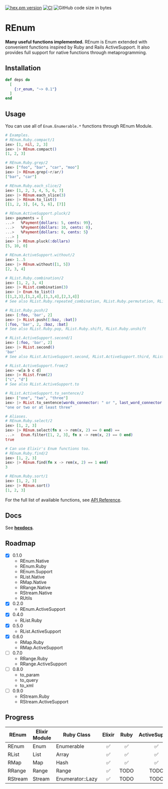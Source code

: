 <!-- @format -->

[![hex.pm version](https://img.shields.io/hexpm/v/r_enum.svg)](https://hex.pm/packages/r_enum)
[![CI](https://github.com/tashirosota/ex-r_enum/actions/workflows/ci.yml/badge.svg)](https://github.com/tashirosota/ex-r_enum/actions/workflows/ci.yml)
![GitHub code size in bytes](https://img.shields.io/github/languages/code-size/tashirosota/ex-r_enum)

# REnum

**Many useful functions implemented.**
REnum is Enum extended with convenient functions inspired by Ruby and Rails ActiveSupport.
It also provides full support for native functions through metaprogramming.

## Installation

```elixir
def deps do
  [
    {:r_enum, "~> 0.1"}
  ]
end
```

## Usage

You can use all of `Enum.Enumerable.*` functions through REnum Module.

```elixir
# Examples.
# REnum.Ruby.compact/1
iex> [1, nil, 2, 3]
iex> |> REnum.compact()
[1, 2, 3]

# REnum.Ruby.grep/2
iex> ["foo", "bar", "car", "moo"]
iex> |> REnum.grep(~r/ar/)
["bar", "car"]

# REnum.Ruby.each_slice/2
iex> [1, 2, 3, 4, 5, 6, 7]
iex> |> REnum.each_slice(3)
iex> |> REnum.to_list()
[[1, 2, 3], [4, 5, 6], [7]]

# REnum.ActiveSupport.pluck/2
iex> payments = [
...>   %Payment{dollars: 5, cents: 99},
...>   %Payment{dollars: 10, cents: 0},
...>   %Payment{dollars: 0, cents: 5}
...> ]
iex> |> REnum.pluck(:dollars)
[5, 10, 0]

# REnum.ActiveSupport.without/2
iex> 1..5
iex> |> REnum.without([1, 5])
[2, 3, 4]

# RList.Ruby.combination/2
iex> [1, 2, 3, 4]
iex> |> RList.combination(3)
iex> |> Enum.to_list()
[[1,2,3],[1,2,4],[1,3,4],[2,3,4]]
# See also RList.Ruby.repeated_combination, RList.Ruby.permutation, RList.Ruby.repeated_permutation

# RList.Ruby.push/2
iex> [:foo, 'bar', 2]
iex> |> RList.push([:baz, :bat])
[:foo, 'bar', 2, :baz, :bat]
# See also RList.Ruby.pop, RList.Ruby.shift, RList.Ruby.unshift

# RList.ActiveSupport.second/1
iex> [:foo, 'bar', 2]
iex> |> RList.second()
'bar'
# See also RList.ActiveSupport.second, RList.ActiveSupport.third, RList.ActiveSupport.fourth, RList.ActiveSupport.fifth, RList.ActiveSupport.forty_two

# RList.ActiveSupport.from/2
iex> ~w[a b c d]
iex> |> RList.from(2)
["c", "d"]
# See also RList.ActiveSupport.to

# RList.ActiveSupport.to_sentence/2
iex> ["one", "two", "three"]
iex> |> RList.to_sentence(words_connector: " or ", last_word_connector: " or at least ")
"one or two or at least three"

# Aliases.
# REnum.Ruby.select/2
iex> [1, 2, 3]
iex> |> REnum.select(fn x -> rem(x, 2) == 0 end) ==
...>   Enum.filter([1, 2, 3], fn x -> rem(x, 2) == 0 end)
true

# Can use Elixir's Enum functions too.
# REnum.Ruby.find/2
iex> [1, 2, 3]
iex> |> REnum.find(fn x -> rem(x, 2) == 1 end)
3

# REnum.Ruby.sort/1
iex> [1, 2, 3]
iex> |> REnum.sort()
[1, 2, 3]
```

For the full list of available functions, see [API Reference](https://hexdocs.pm/r_enum/api-reference.html).

## Docs

See **[hexdocs](https://hexdocs.pm/r_enum)**.

## Roadmap

- [x] 0.1.0
  - REnum.Native
  - REnum.Ruby
  - REnum.Support
  - RList.Native
  - RMap.Native
  - RRange.Native
  - RStream.Native
  - RUtils
- [x] 0.2.0
  - REnum.ActiveSupport
- [x] 0.4.0
  - RList.Ruby
- [x] 0.5.0
  - RList.ActiveSupport
- [x] 0.6.0
  - RMap.Ruby
  - RMap.ActiveSupport
- [ ] 0.7.0
  - RRange.Ruby
  - RRange.ActiveSupport
- [ ] 0.8.0
  - to_param
  - to_query
  - to_xml
- [ ] 0.9.0
  - RStream.Ruby
  - RStream.ActiveSupport

## Progress

| REnum   | Elixir Module | Ruby Class       | Elixir | Ruby | ActiveSupport |
| ------- | ------------- | ---------------- | :----: | :--: | :-----------: |
| REnum   | Enum          | Enumerable       |   ✅   |  ✅  |      ✅       |
| RList   | List          | Array            |   ✅   |  ✅  |      ✅       |
| RMap    | Map           | Hash             |   ✅   |  ✅  |      ✅       |
| RRange  | Range         | Range            |   ✅   | TODO |     TODO      |
| RStream | Stream        | Enumerator::Lazy |   ✅   | TODO |     TODO      |
